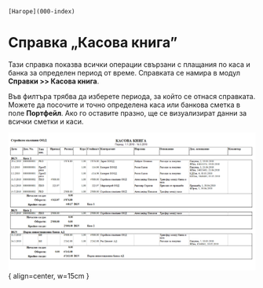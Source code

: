 ```{only} html
[Нагоре](000-index)
```

# Справка „Касова книга”

Тази справка показва всички операции свързани с плащания по каса и банка
за определен период от време. Справката се намира в модул **Справки \>\>
Касова книга**.

Във филтъра трябва да изберете периода, за който се отнася справката.
Можете да посочите и точно определена каса или банкова сметка в поле
**Портфейл**. Ако го оставите празно, ще се визуализират данни за всички
сметки и каси.

![](908-image105.png){ align=center, w=15cm }